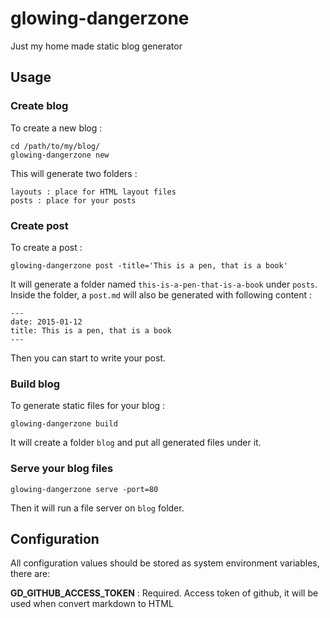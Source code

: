 glowing-dangerzone
==================

Just my home made static blog generator

## Usage ##

### Create blog ###

To create a new blog :

    cd /path/to/my/blog/
    glowing-dangerzone new

This will generate two folders :

    layouts : place for HTML layout files
    posts : place for your posts

### Create post ###

To create a post :

    glowing-dangerzone post -title='This is a pen, that is a book'

It will generate a folder named `this-is-a-pen-that-is-a-book` under `posts`. Inside the folder, a `post.md` will also be generated with following content :

    ---
    date: 2015-01-12
    title: This is a pen, that is a book
    ---

Then you can start to write your post.

### Build blog ###

To generate static files for your blog :

    glowing-dangerzone build

It will create a folder `blog` and put all generated files under it.


### Serve your blog files ###

    glowing-dangerzone serve -port=80

Then it will run a file server on `blog` folder.

## Configuration ##

All configuration values should be stored as system environment variables, there are:

**GD_GITHUB_ACCESS_TOKEN** : Required. Access token of github, it will be used when convert markdown to HTML
